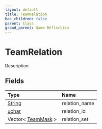 ```yaml
---
layout: default
title: TeamRelation
has_children: false
parent: Class
grand_parent: Game Reflection
---
```

# TeamRelation
Description 

## Fields
| Type | Name |
|:-------------|:--------------|
| [String](/game-reflection/components/string.md) | relation_name |
| [uchar](/game-reflection/enums/uchar.md) | relation_id |
| Vector< [TeamMask](/game-reflection/enums/team_mask.md) > | relation_set |
